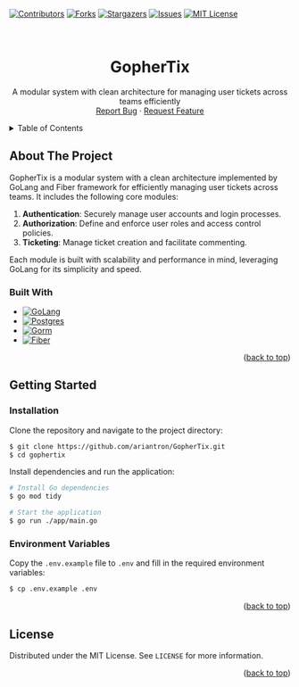 <a name="readme-top"></a>
[![Contributors][contributors-shield]][contributors-url]
[![Forks][forks-shield]][forks-url]
[![Stargazers][stars-shield]][stars-url]
[![Issues][issues-shield]][issues-url]
[![MIT License][license-shield]][license-url]

<!-- PROJECT LOGO -->
<br />
<div align="center">

<h1 align="center">GopherTix</h1>

  <p align="center">
    A modular system with clean architecture for managing user tickets across teams efficiently
    <br />
    <a href="https://github.com/ariantron/GopherTix/issues">Report Bug</a>
    ·
    <a href="https://github.com/ariantron/GopherTix/issues">Request Feature</a>
  </p>
</div>

<!-- TABLE OF CONTENTS -->
<details>
  <summary>Table of Contents</summary>
  <ol>
    <li>
      <a href="#about-the-project">About The Project</a>
      <ul>
        <li><a href="#built-with">Built With</a></li>
      </ul>
    </li>
    <li>
      <a href="#getting-started">Getting Started</a>
      <ul>
        <li><a href="#installation">Installation</a></li>
      </ul>
    </li>
    <li><a href="#license">License</a></li>
    <li><a href="#contact">Contact</a></li>
  </ol>
</details>

<!-- ABOUT THE PROJECT -->

## About The Project

GopherTix is a modular system with a clean architecture implemented by GoLang and Fiber framework for efficiently
managing user tickets across teams. It includes the following core modules:

1. **Authentication**: Securely manage user accounts and login processes.
2. **Authorization**: Define and enforce user roles and access control policies.
3. **Ticketing**: Manage ticket creation and facilitate commenting.

Each module is built with scalability and performance in mind, leveraging GoLang for its simplicity and speed.

### Built With

* [![GoLang][GoLang]][GoLang-url]
* [![Postgres][Postgres]][Postgres-url]
* [![Gorm][Gorm]][Gorm-url]
* [![Fiber][Fiber]][Fiber-url]

<p align="right">(<a href="#readme-top">back to top</a>)</p>

<!-- GETTING STARTED -->

## Getting Started

### Installation

Clone the repository and navigate to the project directory:

```bash
$ git clone https://github.com/ariantron/GopherTix.git
$ cd gophertix
```

Install dependencies and run the application:

```bash
# Install Go dependencies
$ go mod tidy

# Start the application
$ go run ./app/main.go
```

### Environment Variables

Copy the `.env.example` file to `.env` and fill in the required environment variables:

```bash
$ cp .env.example .env
```

<p align="right">(<a href="#readme-top">back to top</a>)</p>

<!-- LICENSE -->

## License

Distributed under the MIT License. See `LICENSE` for more information.

<p align="right">(<a href="#readme-top">back to top</a>)</p>

<!-- MARKDOWN LINKS & IMAGES -->

[contributors-shield]: https://img.shields.io/github/contributors/ariantron/gophertix.svg?style=for-the-badge

[contributors-url]: https://github.com/ariantron/GopherTix/graphs/contributors

[forks-shield]: https://img.shields.io/github/forks/ariantron/gophertix.svg?style=for-the-badge

[forks-url]: https://github.com/ariantron/GopherTix/network/members

[stars-shield]: https://img.shields.io/github/stars/ariantron/gophertix.svg?style=for-the-badge

[stars-url]: https://github.com/ariantron/GopherTix/stargazers

[issues-shield]: https://img.shields.io/github/issues/ariantron/gophertix.svg?style=for-the-badge

[issues-url]: https://github.com/ariantron/GopherTix/issues

[license-shield]: https://img.shields.io/github/license/ariantron/gophertix.svg?style=for-the-badge

[license-url]: https://github.com/ariantron/GopherTix/blob/master/LICENSE

[GoLang]: https://img.shields.io/badge/go-%2300ADD8.svg?style=for-the-badge&logo=go&logoColor=white

[GoLang-url]: https://golang.org

[Postgres]: https://img.shields.io/badge/postgres-%23336791.svg?style=for-the-badge&logo=postgresql&logoColor=white

[Postgres-url]: https://www.postgresql.org

[Gorm]: https://img.shields.io/badge/gorm-%234ea94b.svg?style=for-the-badge&logo=go&logoColor=white

[Gorm-url]: https://gorm.io

[Fiber]: https://img.shields.io/badge/fiber-%23E0234E.svg?style=for-the-badge&logo=go&logoColor=white

[Fiber-url]: https://gofiber.io
